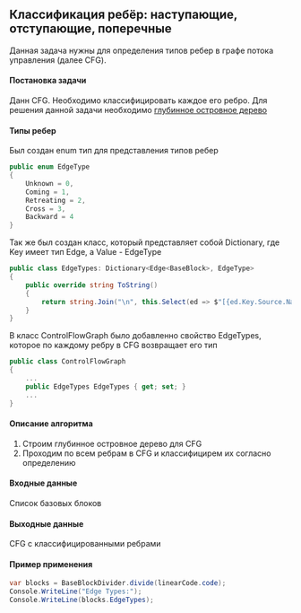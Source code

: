 ## Классификация ребёр: наступающие, отступающие, поперечные

Данная задача нужны для определения типов ребер в графе потока управления (далее CFG).

#### Постановка задачи

Данн CFG. Необходимо классифицировать каждое его ребро.
Для решения данной задачи необходимо [глубинное островное дерево](#глубинное-островное-дерево)

#### Типы ребер

Был создан enum тип для представления типов ребер

```cs
public enum EdgeType
{
    Unknown = 0,
    Coming = 1,
    Retreating = 2,
    Cross = 3,
    Backward = 4
}
```

Так же был создан класс, который представляет собой Dictionary, где Key имеет тип Edge, а Value - EdgeType

```cs
public class EdgeTypes: Dictionary<Edge<BaseBlock>, EdgeType>
{
    public override string ToString()
    {
        return string.Join("\n", this.Select(ed => $"[{ed.Key.Source.Name} -> {ed.Key.Target.Name}]: {ed.Value}"));
    }
}
```

В класс ControlFlowGraph было добавленно свойство EdgeTypes, которое по каждому ребру в CFG возвращает его тип

```cs
public class ControlFlowGraph
{
    ...
    public EdgeTypes EdgeTypes { get; set; }
	...
}
```

#### Описание алгоритма

1. Строим глубинное островное дерево для CFG
2. Проходим по всем ребрам в CFG и классифицирем их согласно определению

#### Входные данные
Список базовых блоков

#### Выходные данные
CFG с классифицированными ребрами

#### Пример применения

```cs
var blocks = BaseBlockDivider.divide(linearCode.code);
Console.WriteLine("Edge Types:");
Console.WriteLine(blocks.EdgeTypes);
```
















